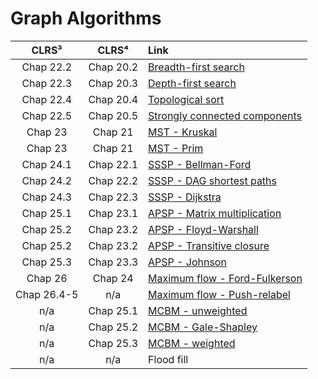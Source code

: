 # Graph Algorithms

| **CLRS³** | **CLRS⁴** | **Link** |
|:---:|:---:|:---|
| Chap 22.2 | Chap 20.2 | [Breadth-first search](https://github.com/pl3onasm/Algorithms/tree/main/algorithms/graphs/bfs)
| Chap 22.3 | Chap 20.3 | [Depth-first search](https://github.com/pl3onasm/Algorithms/tree/main/algorithms/graphs/dfs)
| Chap 22.4 | Chap 20.4 | [Topological sort](https://github.com/pl3onasm/AADS/tree/main/algorithms/graphs/top-sort)
| Chap 22.5 | Chap 20.5 | [Strongly connected components](https://github.com/pl3onasm/AADS/tree/main/algorithms/graphs/scc)
| Chap 23 | Chap 21 | [MST - Kruskal](https://github.com/pl3onasm/AADS/tree/main/algorithms/graphs/MST-kruskal)
| Chap 23 | Chap 21 | [MST - Prim](https://github.com/pl3onasm/AADS/tree/main/algorithms/graphs/MST-prim)
| Chap 24.1 | Chap 22.1 | [SSSP - Bellman-Ford](https://github.com/pl3onasm/AADS/tree/main/algorithms/graphs/SSSP-bellman)
| Chap 24.2 | Chap 22.2 | [SSSP - DAG shortest paths](https://github.com/pl3onasm/AADS/tree/main/algorithms/graphs/SSSP-DAG)
| Chap 24.3 | Chap 22.3 | [SSSP - Dijkstra](https://github.com/pl3onasm/AADS/tree/main/algorithms/graphs/SSSP-dijkstra)
| Chap 25.1 | Chap 23.1 | [APSP - Matrix multiplication](https://github.com/pl3onasm/AADS/tree/main/algorithms/graphs/APSP-matrixmp)
| Chap 25.2 | Chap 23.2 | [APSP - Floyd-Warshall](https://github.com/pl3onasm/AADS/tree/main/algorithms/graphs/APSP-floyd)
| Chap 25.2 | Chap 23.2 | [APSP - Transitive closure](https://github.com/pl3onasm/AADS/tree/main/algorithms/graphs/APSP-tr-closure)
| Chap 25.3 | Chap 23.3 | [APSP - Johnson](https://github.com/pl3onasm/AADS/tree/main/algorithms/graphs/APSP-johnson)
| Chap 26 | Chap 24 | [Maximum flow - Ford-Fulkerson](https://github.com/pl3onasm/AADS/tree/main/algorithms/graphs/MF-ford-fulkerson)
| Chap 26.4-5 | n/a | [Maximum flow - Push-relabel](https://github.com/pl3onasm/AADS/tree/main/algorithms/graphs/MF-push-relabel)
| n/a | Chap 25.1 | [MCBM - unweighted](https://github.com/pl3onasm/AADS/tree/main/algorithms/graphs/MCBM-unweighted)
| n/a | Chap 25.2 | [MCBM - Gale-Shapley](https://github.com/pl3onasm/AADS/tree/main/algorithms/graphs/MCBM-gale-shapley)
| n/a | Chap 25.3 | [MCBM - weighted](https://github.com/pl3onasm/AADS/tree/main/algorithms/graphs/MCBM-weighted)
| n/a | n/a | Flood fill
